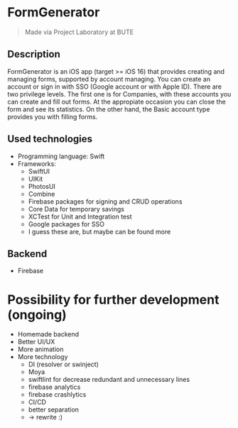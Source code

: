 # FormGenerator
> Made via Project Laboratory at BUTE
## Description
FormGenerator is an iOS app (target >= iOS 16) that provides creating and managing forms, supported by account managing. You can create an account or sign in with SSO (Google account or with Apple ID). There are two privilege levels. The first one is for Companies, with these accounts you can create and fill out forms. At the appropiate occasion you can close the form and see its statistics. On the other hand, the Basic account type provides you with filling forms. 
## Used technologies
- Programming language: Swift
- Frameworks:
  - SwiftUI
  - UIKit
  - PhotosUI
  - Combine
  - Firebase packages for signing and CRUD operations
  - Core Data for temporary savings
  - XCTest for Unit and Integration test
  - Google packages for SSO
  - I guess these are, but maybe can be found more
## Backend
- Firebase
# Possibility for further development (ongoing)
- Homemade backend
- Better UI/UX
- More animation
- More technology
  - DI (resolver or swinject)
  - Moya
  - swiftlint for decrease redundant and unnecessary lines
  - firebase analytics
  - firebase crashlytics
  - CI/CD
  - better separation
  - -> rewrite :)
